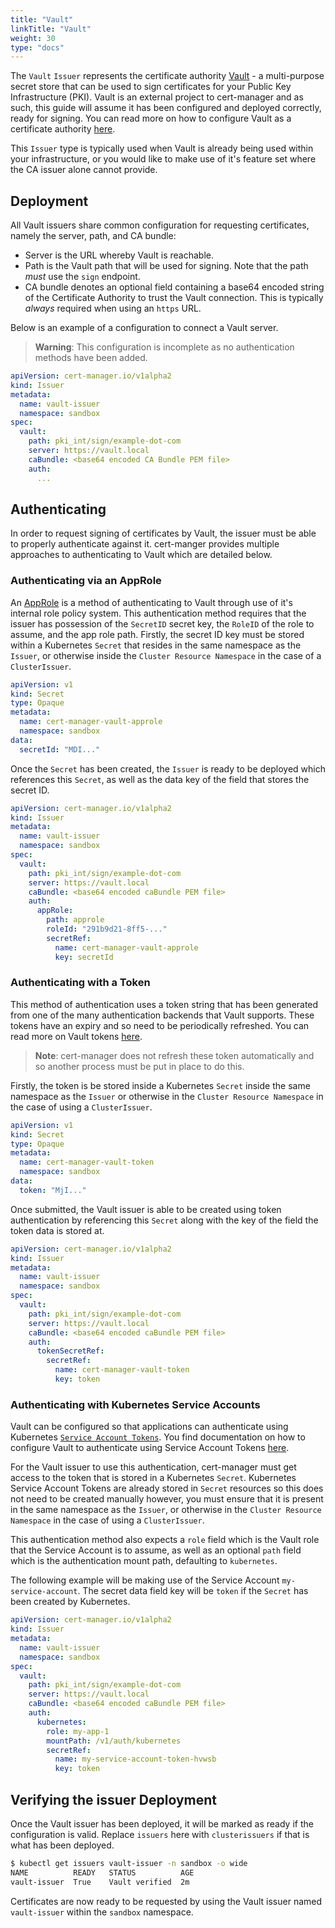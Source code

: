 ```yaml
---
title: "Vault"
linkTitle: "Vault"
weight: 30
type: "docs"
---
```


The `Vault` `Issuer` represents the certificate authority
[Vault](https://www.vaultproject.io/) - a multi-purpose secret store that can be
used to sign certificates for your Public Key Infrastructure (PKI). Vault is an
external project to cert-manager and as such, this guide will assume it has been
configured and deployed correctly, ready for signing. You can read more on how
to configure Vault as a certificate authority
[here](https://www.vaultproject.io/docs/secrets/pki/).

This `Issuer` type is typically used when Vault is already being used within
your infrastructure, or you would like to make use of it's feature set where the
CA issuer alone cannot provide.

## Deployment

All Vault issuers share common configuration for requesting certificates,
namely the server, path, and CA bundle:

- Server is the URL whereby Vault is reachable.
- Path is the Vault path that will be used for signing. Note that the path
  *must* use the `sign` endpoint.
- CA bundle denotes an optional field containing a base64 encoded string of the
  Certificate Authority to trust the Vault connection. This is typically
  _always_ required when using an `https` URL.

Below is an example of a configuration to connect a Vault server.

> **Warning**: This configuration is incomplete as no authentication methods have
> been added.

```yaml
apiVersion: cert-manager.io/v1alpha2
kind: Issuer
metadata:
  name: vault-issuer
  namespace: sandbox
spec:
  vault:
    path: pki_int/sign/example-dot-com
    server: https://vault.local
    caBundle: <base64 encoded CA Bundle PEM file>
    auth:
      ...
```

## Authenticating

In order to request signing of certificates by Vault, the issuer must be able to
properly authenticate against it. cert-manger provides multiple approaches to
authenticating to Vault which are detailed below.

### Authenticating via an AppRole

An [AppRole](https://www.vaultproject.io/docs/auth/approle.html) is a method of
authenticating to Vault through use of it's internal role policy system. This
authentication method requires that the issuer has possession of the `SecretID`
secret key, the `RoleID` of the role to assume, and the app role path. Firstly,
the secret ID key must be stored within a Kubernetes `Secret` that resides in the
same namespace as the `Issuer`, or otherwise inside the `Cluster Resource
Namespace` in the case of a `ClusterIssuer`.

```yaml
apiVersion: v1
kind: Secret
type: Opaque
metadata:
  name: cert-manager-vault-approle
  namespace: sandbox
data:
  secretId: "MDI..."
```

Once the `Secret` has been created, the `Issuer` is ready to be deployed which
references this `Secret`, as well as the data key of the field that stores the
secret ID.

```yaml
apiVersion: cert-manager.io/v1alpha2
kind: Issuer
metadata:
  name: vault-issuer
  namespace: sandbox
spec:
  vault:
    path: pki_int/sign/example-dot-com
    server: https://vault.local
    caBundle: <base64 encoded caBundle PEM file>
    auth:
      appRole:
        path: approle
        roleId: "291b9d21-8ff5-..."
        secretRef:
          name: cert-manager-vault-approle
          key: secretId
```

### Authenticating with a Token

This method of authentication uses a token string that has been generated from
one of the many authentication backends that Vault supports. These tokens have
an expiry and so need to be periodically refreshed. You can read more on Vault
tokens [here](https://www.vaultproject.io/docs/concepts/tokens.html).

> **Note**: cert-manager does not refresh these token automatically and so another
> process must be put in place to do this.

Firstly, the token is be stored inside a Kubernetes `Secret` inside the same
namespace as the `Issuer` or otherwise in the `Cluster Resource Namespace` in
the case of using a `ClusterIssuer`.

```yaml
apiVersion: v1
kind: Secret
type: Opaque
metadata:
  name: cert-manager-vault-token
  namespace: sandbox
data:
  token: "MjI..."
```

Once submitted, the Vault issuer is able to be created using token
authentication by referencing this `Secret` along with the key of the field the
token data is stored at.

```yaml
apiVersion: cert-manager.io/v1alpha2
kind: Issuer
metadata:
  name: vault-issuer
  namespace: sandbox
spec:
  vault:
    path: pki_int/sign/example-dot-com
    server: https://vault.local
    caBundle: <base64 encoded caBundle PEM file>
    auth:
      tokenSecretRef:
        secretRef:
          name: cert-manager-vault-token
          key: token
```

### Authenticating with Kubernetes Service Accounts

Vault can be configured so that applications can authenticate using Kubernetes
[`Service Account
Tokens`](https://kubernetes.io/docs/reference/access-authn-authz/service-accounts-admin).
You find documentation on how to configure Vault to authenticate using Service
Account Tokens [here](https://www.vaultproject.io/docs/auth/kubernetes.html).

For the Vault issuer to use this authentication, cert-manager must get access to
the token that is stored in a Kubernetes `Secret`. Kubernetes Service Account
Tokens are already stored in `Secret` resources so this does not need to be
created manually however, you must ensure that it is present in the same
namespace as the `Issuer`, or otherwise in the `Cluster Resource Namespace` in
the case of using a `ClusterIssuer`.

This authentication method also expects a `role` field which is the Vault role
that the Service Account is to assume, as well as an optional `path` field which
is the authentication mount path, defaulting to `kubernetes`.

The following example will be making use of the Service Account
`my-service-account`. The secret data field key will be `token` if the `Secret`
has been created by Kubernetes.

```yaml
apiVersion: cert-manager.io/v1alpha2
kind: Issuer
metadata:
  name: vault-issuer
  namespace: sandbox
spec:
  vault:
    path: pki_int/sign/example-dot-com
    server: https://vault.local
    caBundle: <base64 encoded caBundle PEM file>
    auth:
      kubernetes:
        role: my-app-1
        mountPath: /v1/auth/kubernetes
        secretRef:
          name: my-service-account-token-hvwsb
          key: token
```

## Verifying the issuer Deployment

Once the Vault issuer has been deployed, it will be marked as ready if the
configuration is valid. Replace `issuers` here with `clusterissuers` if that is what has
been deployed.

```bash
$ kubectl get issuers vault-issuer -n sandbox -o wide
NAME          READY   STATUS          AGE
vault-issuer  True    Vault verified  2m
```

Certificates are now ready to be requested by using the Vault issuer named
`vault-issuer` within the `sandbox` namespace.
